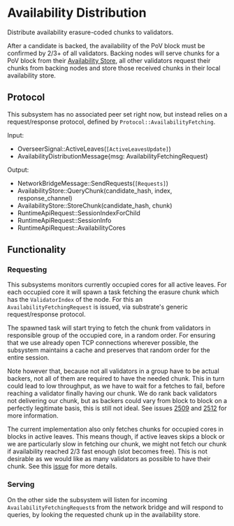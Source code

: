 # Availability Distribution

Distribute availability erasure-coded chunks to validators.

After a candidate is backed, the availability of the PoV block must be confirmed
by 2/3+ of all validators. Backing nodes will serve chunks for a PoV block from
their [Availability Store](../utility/availability-store.md), all other
validators request their chunks from backing nodes and store those received chunks in
their local availability store.

## Protocol

This subsystem has no associated peer set right now, but instead relies on
a request/response protocol, defined by `Protocol::AvailabilityFetching`.

Input:

- OverseerSignal::ActiveLeaves(`[ActiveLeavesUpdate]`)
- AvailabilityDistributionMessage{msg: AvailabilityFetchingRequest}

Output:

- NetworkBridgeMessage::SendRequests(`[Requests]`)
- AvailabilityStore::QueryChunk(candidate_hash, index, response_channel)
- AvailabilityStore::StoreChunk(candidate_hash, chunk)
- RuntimeApiRequest::SessionIndexForChild
- RuntimeApiRequest::SessionInfo
- RuntimeApiRequest::AvailabilityCores

## Functionality

### Requesting

This subsystems monitors currently occupied cores for all active leaves. For
each occupied core it will spawn a task fetching the erasure chunk which has the
`ValidatorIndex` of the node. For this an `AvailabilityFetchingRequest` is
issued, via substrate's generic request/response protocol.

The spawned task will start trying to fetch the chunk from validators in
responsible group of the occupied core, in a random order. For ensuring that we
use already open TCP connections wherever possible, the subsystem maintains a
cache and preserves that random order for the entire session.

Note however that, because not all validators in a group have to be actual
backers, not all of them are required to have the needed chunk. This in turn
could lead to low throughput, as we have to wait for a fetches to fail,
before reaching a validator finally having our chunk. We do rank back validators
not delivering our chunk, but as backers could vary from block to block on a
perfectly legitimate basis, this is still not ideal. See issues [2509](https://github.com/paritytech/polkadot/issues/2509) and [2512](https://github.com/paritytech/polkadot/issues/2512)
for more information.

The current implementation also only fetches chunks for occupied cores in blocks
in active leaves. This means though, if active leaves skips a block or we are
particularly slow in fetching our chunk, we might not fetch our chunk if
availability reached 2/3 fast enough (slot becomes free). This is not desirable
as we would like as many validators as possible to have their chunk. See this
[issue](https://github.com/paritytech/polkadot/issues/2513) for more details.


### Serving

On the other side the subsystem will listen for incoming
`AvailabilityFetchingRequest`s from the network bridge and will respond to
queries, by looking the requested chunk up in the availability store.
